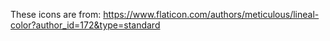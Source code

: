 These icons are from: https://www.flaticon.com/authors/meticulous/lineal-color?author_id=172&type=standard